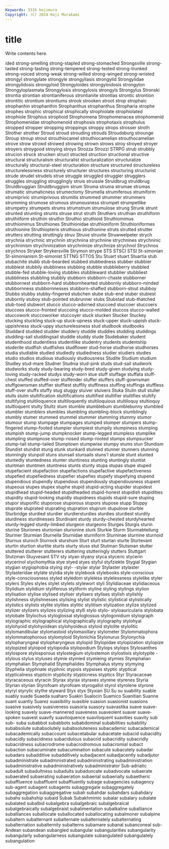 ```yaml
---
Keywords: 3316 kojimura
Copyright: (C) 2024 Koji Murakami
---
```


# title

Write contents here.



ided strong-smelling strong-stapled strong-stomached Strongsville strong-tasted strong-tasting strong-tempered strong-tested strong-trunked
strong-voiced strong-weak strong-willed strong-winged strong-wristed strongyl strongylate strongyle strongyliasis strongylid
Strongylidae strongylidosis strongyloid Strongyloides strongyloidosis strongylon Strongyloplasmata Strongylosis strongylosis strongyls
Strongylus Stronski strontia strontian strontianiferous strontianite strontias strontic strontion strontitic
strontium strontiums strook strooken stroot strop strophaic strophanhin strophanthin Strophanthus
strophanthus Stropharia strophe strophes strophic strophical strophically strophiolate strophiolated strophiole
Strophius strophoid Strophomena Strophomenacea strophomenid Strophomenidae strophomenoid strophosis strophotaxis strophulus
stropped stropper stropping stroppings stroppy strops strosser stroth Strother strother
Stroud stroud strouding strouds Stroudsburg strounge Stroup stroup strout strouthiocamel
strouthiocamelian strouthocamelian strove strow strowd strowed strowing strown strows stroy
stroyed stroyer stroyers stroygood stroying stroys Strozza Strozzi STRPG strub
strubbly strucion struck strucken struct structed struction structional structive structural
structuralism structuralist structuralization structuralize structurally structural-steel structuration structure structured structureless
structurelessness structurely structurer structures structuring structurist strude strudel strudels strue
struggle struggled struggler strugglers struggles struggling strugglingly struis struissle Struldbrug
struldbrug Struldbruggian Struldbruggism strum Struma struma strumae strumas strumatic strumaticness
strumectomy Strumella strumiferous strumiform strumiprivic strumiprivous strumitis strummed strummer strummers
strumming strumose strumous strumousness strumpet strumpetlike strumpetry strumpets strums strumstrum
strumulose strung Strunk strunt strunted strunting strunts struse strut struth
Struthers struthian struthiform struthiiform struthiin struthin Struthio struthioid Struthiomimus struthiomimus
Struthiones Struthionidae struthioniform Struthioniformes struthionine Struthiopteris struthious struthonine struts strutted
strutter strutters strutting struttingly struv Struve struvite Struwwelpeter strych strychnia
strychnic strychnin strychnina strychnine strychnines strychninic strychninism strychninization strychninize strychnize
strychnol Strychnos strychnos Stryker Strykersville Strymon strype STS STSCI STSI
St-simonian St-simonianism St-simonist STTNG STTOS Stu Stuart stuart Stuartia stub
stubachite stubb stub-bearded stubbed stubbedness stubber stubbier stubbiest stubbily stubbiness
stubbing stubble stubbleberry stubbled stubble-fed stubble-loving stubbles stubbleward stubblier stubbliest
stubbliness stubbling stubbly stubborn stubborn-chaste stubborner stubbornest stubborn-hard stubbornhearted stubbornly
stubborn-minded stubbornness stubbornnesses stubborn-shafted stubborn-stout stubboy Stubbs stubby stubby-fingered stubchen
stube stub-end stuber stubiest stubornly stuboy stub-pointed stubrunner stubs Stubstad
stub-thatched stub-toed stubwort stucco stucco-adorned stuccoed stuccoer stuccoers stuccoes stucco-fronted
stuccoing stucco-molded stuccos stucco-walled stuccowork stuccoworker stuccoyer stuck stucken Stucker
Stuckey stucking stuckling stuck-up stuck-upness stuck-upper stuck-uppish stuck-uppishness stuck-uppy stucturelessness
stud studbook studbooks Studdard studded studder studdery studdie studdies studding
studdings studding-sail studdingsail studdle studdy stude Studebaker student studenthood studentless
studentlike studentry students studentship studerite studfish studfishes studflower stud-horse studhorse
studhorses studia studiable studied studiedly studiedness studier studiers studies studio
studios studious studiously studiousness Studite Studium studium Studley stud-mare Studner
Studnia stud-pink studs stud-sail studwork studworks study study-bearing study-bred study-given
studying study-loving study-racked studys study-worn stue stuff stuffage stuffata stuff-chest
stuffed stuffed-over stuffender stuffer stuffers stuff-gownsman stuffgownsman stuffier stuffiest stuffily
stuffiness stuffing stuffings stuffless stuff-over stuffs stuffy stug stuggy stuiver
stuivers Stuka Stulin stull stuller stulls stulm stultification stultifications stultified
stultifier stultifies stultify stultifying stultiloquence stultiloquently stultiloquious stultiloquy stultioquy stultloquent
stulty Stultz stum stumble stumblebum stumblebunny stumbled stumbler stumblers stumbles
stumbling stumbling-block stumblingly stumbly stumer stummed stummel stummer stumming stummy
stumor stumour stump stumpage stumpages stumped stumper stumpers stump-fingered stump-footed
stumpier stumpiest stumpily stumpiness stumping stumpish stump-jump stumpknocker stump-legged stumpless
stumplike stumpling stumpnose stump-nosed stump-rooted stumps stumpsucker stump-tail stump-tailed Stumptown
stumpwise stumpy stums stun Stundism Stundist stundist stung stunk stunkard
stunned stunner stunners stunning stunningly stunpoll stuns stunsail stunsails stuns'l
stunsle stunt stunted stuntedly stuntedness stunter stuntiness stunting stuntingly stuntist
stuntman stuntmen stuntness stunts stunty stupa stupas stupe stuped stupefacient
stupefaction stupefactions stupefactive stupefactiveness stupefied stupefiedness stupefier stupefies stupefy stupefying
stupend stupendious stupendly stupendous stupendously stupendousness stupent stupeous stupes stupex
stuphe stupid stupid-acting stupider stupidest stupidhead stupid-headed stupidheaded stupid-honest stupidish
stupidities stupidity stupid-looking stupidly stupidness stupids stupid-sure stuping stupor stuporific
stuporose stuporous stupors stupose stupp Stuppy stuprate stuprated stuprating stupration
stuprum stupulose sturble Sturbridge sturdied sturdier sturdiersturdies sturdies sturdiest sturdily
sturdiness sturdinesses Sturdivant sturdy sturdy-chested sturdyhearted sturdy-legged sturdy-limbed sturgeon sturgeons
Sturges Sturgis sturin sturine Sturiones sturionian sturionine sturk Sturkie Sturm
Sturmabteilung Sturmer Sturmian Sturnella Sturnidae sturniform Sturninae sturnine sturnoid Sturnus
sturoch Sturrock sturshum Sturt sturt sturtan sturte Sturtevant sturtin sturtion
sturtite sturts sturty stuss stut Stutman Stutsman stutter stuttered stutterer
stutterers stuttering stutteringly stutters Stuttgart Stutzman Stuyvesant STV sty styan
styany styca styceric stycerin stycerinol stychomythia stye styed styes styful
styfziekte Stygial Stygian stygian stygiophobia stying styl- -stylar stylar Stylaster
stylaster Stylasteridae stylate styldia style stylebook stylebooks style-conscious style-consciousness styled
styledom styleless stylelessness stylelike styler stylers Styles styles stylet stylets
stylewort styli Stylidiaceae stylidiaceous Stylidium stylidium styliferous styliform styline styling
stylings stylion stylisation stylise stylised styliser stylisers stylises stylish stylishly
stylishness stylishnesses stylising stylist stylistic stylistical stylistically stylistics stylists stylite
stylites stylitic stylitism stylization stylize stylized stylizer stylizers stylizes stylizing
stylli stylo stylo- styloauricularis stylobata stylobate Stylochus styloglossal styloglossus stylogonidium
stylograph stylographic stylographical stylographically stylography stylohyal stylohyoid stylohyoidean stylohyoideus styloid
stylolite stylolitic stylomandibular stylomastoid stylomaxillary stylometer Stylommatophora stylommatophorous stylomyloid Stylonichia
Stylonurus Stylonychia stylopharyngeal stylopharyngeus stylopid Stylopidae stylopization stylopize stylopized stylopod
stylopodia stylopodium Stylops stylops Stylosanthes stylospore stylosporous stylostegium stylostemon stylostixis
stylotypite -stylous stylus styluses stymie stymied stymieing stymies Stymphalian stymphalian
Stymphalid Stymphalides Stymphalus stymy stymying Styphelia styphnate styphnic stypsis stypsises
styptic styptical stypticalness stypticin stypticity stypticness styptics Styr Styracaceae styracaceous
styracin Styrax styrax styraxes styrene styrenes Styria Styrian styrian Styrofoam
styrofoam styrogallol styrol styrolene styrone styryl styrylic stythe styward Styx
styx Styxian SU Su su suability suable suably suade Suaeda
suaharo Suakin Sualocin Suamico Suanitian Suanne suant suantly Suarez suasibility
suasible suasion suasionist suasions suasive suasively suasiveness suasoria suasory suavastika
suave suave-looking suavely suave-mannered suaveness suaveolent suaver suave-spoken suavest suavify
suaviloquence suaviloquent suavities suavity sub sub- suba subabbot subabbots subabdominal
subabilities subability subabsolute subabsolutely subabsoluteness subacademic subacademical subacademically subaccount subacetabular
subacetate subacid subacidity subacidly subacidness subacidulous subacrid subacridity subacridly subacridness
subacrodrome subacrodromous subacromial subact subaction subacuminate subacumination subacute subacutely subadar
subadars subadditive subadditively subadjacent subadjacently subadjutor subadministrate subadministrated subadministrating subadministration
subadministrative subadministratively subadministrator Sub-adriatic subadult subadultness subadults subaduncate subadvocate subaerate
subaerated subaerating subaeration subaerial subaerially subaetheric subaffluence subaffluent subaffluently subage
subagencies subagency sub-agent subagent subagents subaggregate subaggregately subaggregation subaggregative subah
subahdar subahdars subahdary subahs subahship subaid Subak Subakhmimic subalar subalary
subalate subalated subalbid subalgebra subalgebraic subalgebraical subalgebraically subalgebraist subalimentation subalkaline
suballiance suballiances suballocate suballocated suballocating subalmoner subalpine subaltern subalternant subalternate
subalternately subalternating subalternation subalternity subalterns subamare subanal subanconeal sub-Andean subandean
subangled subangular subangularities subangularity subangularly subangularness subangulate subangulated subangulately subangulation
